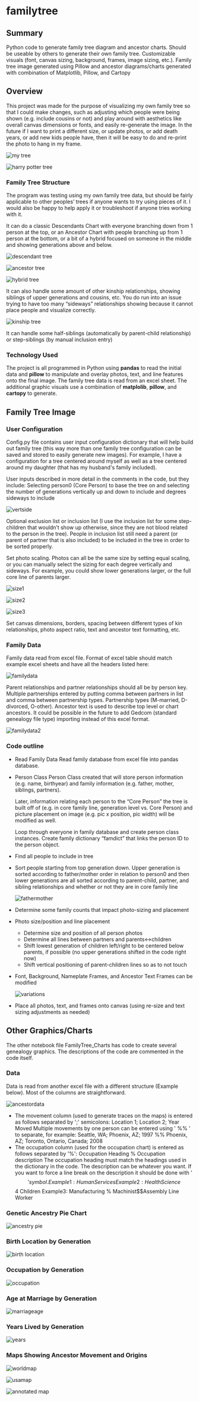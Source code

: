 # familytree
## Summary
Python code to generate family tree diagram and ancestor charts. Should be useable by others to generate their own family tree. Customizable visuals (font, canvas sizing, background, frames, image sizing, etc.). Family tree image generated using Pillow and ancestor diagrams/charts generated with combination of Matplotlib, Pillow, and Cartopy

## Overview
This project was made for the purpose of visualizing my own family tree so that I could make changes, such as adjusting which people were being shown (e.g. include cousins or not) and play around with aesthetics like overall canvas dimensions or fonts, and easily re-generate the image. In the future if I want to print a different size, or update photos, or add death years, or add new kids people have, then it will be easy to do and re-print the photo to hang in my frame. 

![my tree](/ExampleImages/Example_mytree.png)

![harry potter tree](/ExampleImages/Example_variations2.png)

### Family Tree Structure
The program was testing using my own family tree data, but should be fairly applicable to other peoples’ trees if anyone wants to try using pieces of it. I would also be happy to help apply it or troubleshoot if anyone tries working with it. 

It can do a classic Descendants Chart with everyone branching down from 1 person at the top, or an Ancestor Chart with people branching up from 1 person at the bottom, or a bit of a hybrid focused on someone in the middle and showing generations above and below. 

![descendant tree](/ExampleImages/Example_descendanttree.png)

![ancestor tree](/ExampleImages/Example_ancestortree.png)

![hybrid tree](/ExampleImages/Example_hybridtree.png)

It can also handle some amount of other kinship relationships, showing siblings of upper generations and cousins, etc. You do run into an issue trying to have too many “sideways” relationships showing because it cannot place people and visualize correctly. 

![kinship tree](/ExampleImages/Example_kinship_annotated.png)

It can handle some half-siblings (automatically by parent-child relationship) or step-siblings (by manual inclusion entry)

### Technology Used 
The project is all programmed in Python using **pandas** to read the initial data and **pillow** to manipulate and overlay photos, text, and line features onto the final image. The family tree data is read from an excel sheet. 
The additional graphic visuals use a combination of **matplolib**, **pillow**, and **cartopy** to generate. 

## Family Tree Image
### User Configuration
Config.py file contains user input configuration dictionary that will help build out family tree (this way more than one family tree configuration can be saved and stored to easily generate new images). For example, I have a configuration for a tree centered around myself as well as a tree centered around my daughter (that has my husband's family included).

User inputs described in more detail in the comments in the code, but they include:
Selecting person0 (Core Person) to base the tree on and selecting the number of generations vertically up and down to include and degrees sideways to include

![vertside](/ExampleImages/Example_vert-side.png)

Optional exclusion list or inclusion list (I use the inclusion list for some step-children that wouldn’t show up otherwise, since they are not blood related to the person in the tree). People in inclusion list still need a parent (or parent of partner that is also included) to be included in the tree in order to be sorted properly.

Set photo scaling. Photos can all be the same size by setting equal scaling, or you can manually select the sizing for each degree vertically and sideways. For example, you could show lower generations larger, or the full core line of parents larger. 

![size1](/ExampleImages/Example_size1.png)

![size2](/ExampleImages/Example_size2.png)

![size3](/ExampleImages/Example_size3.png)

Set canvas dimensions, borders, spacing between different types of kin relationships, photo aspect ratio, text and ancestor text formatting, etc. 

### Family Data
Family data read from excel file. Format of excel table should match example excel sheets and have all the headers listed here:

![familydata](/ExampleImages/ExampleData1.PNG)

Parent relationships and partner relationships should all be by person key. Multiple partnerships entered by putting comma between partners in list and comma between partnership types. Partnership types (M-married, D-divorced, O-other). Ancestor text is used to describe top level or chart ancestors. 
It could be possible in the future to add Gedcom (standard  genealogy file type) importing instead of this excel format. 

![familydata2](/ExampleImages/ExampleData2.PNG)

### Code outline
* Read Family Data
  Read family database from excel file into pandas database. 
* Person Class
  Person Class created that will store person information (e.g. name, birthyear) and family information (e.g. father, mother, siblings, partners). 

  Later, information relating each person to the “Core Person” the tree is built off of (e.g. in core family line, generation level vs. Core Person) and picture placement on       image (e.g. pic x position, pic width) will be modified as well. 

  Loop through everyone in family database and create person class instances. Create family dictionary “famdict” that links the person ID to the person object.
* Find all people to include in tree
* Sort people starting from top generation down. Upper generation is sorted according to father/mother order in relation to person0 and then lower generations are all sorted       according to parent-child, partner, and sibling relationships and whether or not they are in core family line

  ![fathermother](/ExampleImages/Example_fathermotherorder.png)
  
* Determine some family counts that impact photo-sizing and placement
* Photo size/position and line placement
  * Determine size and position of all person photos
  * Determine all lines between partners and parents<->children
  * Shift lowest generation of children left/right to be centered below parents, if possible (no upper generations shifted in the code right now)
  * Shift vertical positioning of parent-children lines so as to not touch 
* Font, Background, Nameplate Frames, and Ancestor Text Frames can be modified

  ![variations](/ExampleImages/Example_variations1.png)
  
* Place all photos, text, and frames onto canvas (using re-size and text sizing adjustments as needed)

## Other Graphics/Charts
The other notebook file FamilyTree_Charts has code to create several genealogy graphics. The descriptions of the code are commented in the code itself.

### Data
Data is read from another excel file with a different structure (Example below). Most of the columns are straightforward. 

![ancestordata](/ExampleImages/ExampleData3.PNG)

* The movement column (used to generate traces on the maps) is entered as follows separated by ';' semicolons: Location 1; Location 2; Year Moved
  Multiple movements by one person can be entered using ' %% ' to separate, for example: Seattle, WA; Phoenix, AZ; 1997 %% Phoenix, AZ; Toronto, Ontario, Canada; 2008
* The occupation column (used for the occupation chart) is entered as follows separated by '%': Occupation Heading % Occupation description
  The occupation heading must match the headings used in the dictionary in the code. The description can be whatever you want. If you want to force a line break on the             description it should be done with '$$' symbol. 
  Example1: Human Services % Clergy
  Example2: Health Science % Nurse$$4 Children
  Example3: Manufacturing % Machinist$$Assembly Line Worker


### Genetic Ancestry Pie Chart

![ancestry pie](/ExampleImages/Example_ancestrypie.png)

### Birth Location by Generation

![birth location](/ExampleImages/Example_birthlocation.png)

### Occupation by Generation

![occupation](/ExampleImages/Example_occupation.png)

### Age at Marriage by Generation

![marriageage](/ExampleImages/Examplemarriageage.png)

### Years Lived by Generation

![years](/ExampleImages/Example_yearslived.png)

### Maps Showing Ancestor Movement and Origins

![worldmap](/ExampleImages/Example_worldmap.png)

![usamap](/ExampleImages/Example_usamap.png)

![annotated map](/ExampleImages/Example_europemapannotated.png)

  
